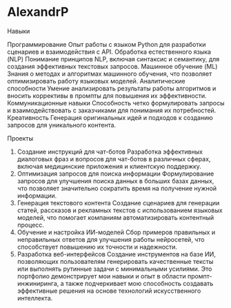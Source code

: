 # AlexandrP
Навыки

Программирование
  Опыт работы с языком Python для разработки сценариев и взаимодействия с API.
Обработка естественного языка (NLP)
  Понимание принципов NLP, включая синтаксис и семантику, для создания эффективных текстовых запросов.
Машинное обучение (ML)
  Знания о методах и алгоритмах машинного обучения, что позволяет оптимизировать работу языковых моделей.
Аналитические способности
  Умение анализировать результаты работы алгоритмов и вносить коррективы в промпты для повышения их эффективности.
Коммуникационные навыки
  Способность четко формулировать запросы и взаимодействовать с заказчиками для понимания их потребностей.
Креативность
  Генерация оригинальных идей и подходов к созданию запросов для уникального контента.

  Проекты
1. Создание инструкций для чат-ботов
  Разработка эффективных диалоговых фраз и вопросов для чат-ботов в различных сферах, включая медицинские приложения и клиентскую поддержку.
2. Оптимизация запросов для поиска информации
  Формулирование запросов для улучшения поиска данных в больших базах данных, что позволяет значительно сократить время на получение нужной информации.
3. Генерация текстового контента
  Создание сценариев для генерации статей, рассказов и рекламных текстов с использованием языковых моделей, что помогает компаниям автоматизировать контентный процесс.
4. Обучение и настройка ИИ-моделей
  Сбор примеров правильных и неправильных ответов для улучшения работы нейросетей, что способствует повышению их точности и надежности.
5. Разработка веб-интерфейсов
  Создание инструментов на базе ИИ, позволяющих пользователям генерировать качественные тексты или выполнять рутинные задачи с минимальными усилиями. Это портфолио демонстрирует мои навыки и опыт в области промпт-инжиниринга, а также подчеркивает мою способность создавать эффективные решения на основе технологий искусственного интеллекта.
